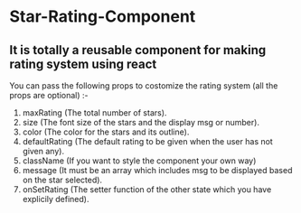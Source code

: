 # Star-Rating-Component

## It is totally a reusable component for making rating system using react

You can pass the following props to costomize the rating system (all the props are optional) :-
1. maxRating (The total number of stars).
2. size (The font size of the stars and the display msg or number).
3. color (The color for the stars and its outline).
4. defaultRating (The default rating to be given when the user has not given any).
5. className (If you want to style the component your own way)
6. message (It must be an array which includes msg to be displayed based on the star selected).
7. onSetRating (The setter function of the other state which you have explicily defined).
